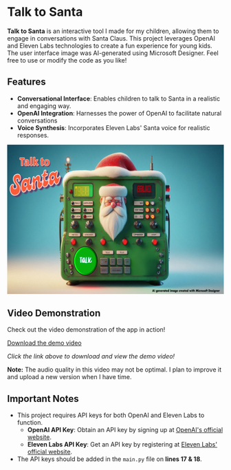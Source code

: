 # Talk to Santa

**Talk to Santa** is an interactive tool I made for my children, allowing them to engage in conversations with Santa Claus. This project leverages OpenAI and Eleven Labs technologies to create a fun experience for young kids. The user interface image was AI-generated using Microsoft Designer. Feel free to use or modify the code as you like!

## Features

- **Conversational Interface**: Enables children to talk to Santa in a realistic and engaging way.
- **OpenAI Integration**: Harnesses the power of OpenAI to facilitate natural conversations 
- **Voice Synthesis**: Incorporates Eleven Labs' Santa voice for realistic responses.
  
![Screenshot of Talk to Santa App](/images/talk_to_santa.png) <!-- Make sure the file name and path are correct -->

## Video Demonstration

Check out the video demonstration of the app in action!

[Download the demo video](https://github.com/foster-s18/Talk-To-Santa/raw/main/video/demo.mp4)

*Click the link above to download and view the demo video!*

**Note:** The audio quality in this video may not be optimal. I plan to improve it and upload a new version when I have time.

## Important Notes

- This project requires API keys for both OpenAI and Eleven Labs to function.
  - **OpenAI API Key**: Obtain an API key by signing up at [OpenAI's official website](https://beta.openai.com/signup/).
  - **Eleven Labs API Key**: Get an API key by registering at [Eleven Labs' official website](https://elevenlabs.io/).
- The API keys should be added in the `main.py` file on **lines 17 & 18**.

